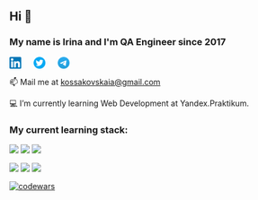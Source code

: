 ## Hi 👋

### My name is Irina and I'm QA Engineer since 2017




<p>
<a href="https://www.linkedin.com/in/irina-kossakovskaia" target="blank"><img align="center" src="https://github.com/kossakovskaia/kossakovskaia/blob/master/images/linkedin.png" alt="" width="21"/></a>
&emsp;
<a href="https://twitter.com/ikossakovskaia" target="blank"><img align="center" src="https://github.com/kossakovskaia/kossakovskaia/blob/master/images/twitter.png" alt="" width="21" /></a>
&emsp;
<a href="https://t.me/kossakovskaya" target="blank"><img align="center" src="https://github.com/kossakovskaia/kossakovskaia/blob/master/images/telegram.png" alt="" width="21" /></a>
</p>

📫 Mail me at kossakovskaia@gmail.com


:computer: I’m currently learning Web Development at Yandex.Praktikum.
### My current learning stack:
<p>
<img src="https://img.shields.io/badge/html5-%23E34F26.svg?style=for-the-badge&logo=html5&logoColor=white"/>
<img src="https://img.shields.io/badge/css3-%231572B6.svg?style=for-the-badge&logo=css3&logoColor=white"/>
<img src="https://img.shields.io/badge/javascript-%23323330.svg?style=for-the-badge&logo=javascript&logoColor=%23F7DF1E"/>
</p>

![](https://github-profile-summary-cards.vercel.app/api/cards/profile-details?username=kossakovskaia&theme=github)
![](https://github-profile-summary-cards.vercel.app/api/cards/stats?username=kossakovskaia&theme=github)
![](https://github-profile-summary-cards.vercel.app/api/cards/productive-time?username=kossakovskaia&theme=github)


[![codewars](https://www.codewars.com/users/kossakovskaia/badges/small)](https://www.codewars.com/users/kossakovskaia)
